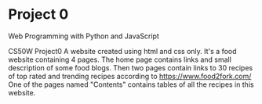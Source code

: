 # Project 0

Web Programming with Python and JavaScript


CS50W Project0 
A website created using html and css only.
It's a food website containing 4 pages.
The home page contains links and small description of some food blogs.
Then two pages contain links to 30 recipes of top rated and trending recipes according to https://www.food2fork.com/
One of the pages named "Contents" contains tables of all the recipes in this website.